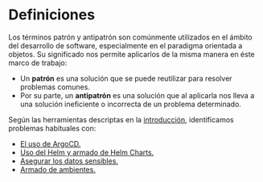 # Definiciones

Los términos patrón y antipatrón son comúnmente utilizados en el ámbito del desarrollo
de software, especialmente en el paradigma orientada a objetos. Su significado nos
permite aplicarlos de la misma manera en éste marco de trabajo:

* Un **patrón** es una solución que se puede reutilizar para resolver problemas comunes.
* Por su parte, un **antipatrón** es una solución que al aplicarla nos lleva a una solución ineficiente o incorrecta de un problema determinado.

Según las herramientas descriptas en la [introducción](../index.md),
identificamos problemas habituales con:

* [El uso de ArgoCD.](./argocd)
* [Uso del Helm y armado de Helm Charts.](./helm)
* [Asegurar los datos sensibles.](./secrets)
* [Armado de ambientes.](./environment)
